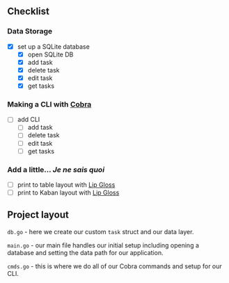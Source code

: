 ## Checklist

### Data Storage
- [x] set up a SQLite database
    - [x] open SQLite DB
    - [x] add task
    - [x] delete task
    - [x] edit task
    - [x] get tasks

### Making a CLI with [Cobra][cobra]
- [ ] add CLI
    - [ ] add task
    - [ ] delete task
    - [ ] edit task
    - [ ] get tasks

### Add a little... *Je ne sais quoi*
- [ ] print to table layout with [Lip Gloss][lipgloss]
- [ ] print to Kaban layout with [Lip Gloss][lipgloss]

## Project layout

`db.go` - here we create our custom `task` struct and our data layer.

`main.go` - our main file handles our initial setup including opening a
database and setting the data path for our application.

`cmds.go` - this is where we do all of our Cobra commands and setup for our CLI.

[lipgloss]: https://github.com/charmbracelet/lipgloss
[cobra]: https://github.com/spf13/cobra
